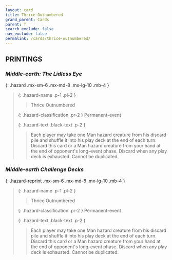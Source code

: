 ```yaml
---
layout: card
title: Thrice Outnumbered
grand_parent: Cards
parent: T
search_exclude: false
nav_exclude: false
permalink: /cards/thrice-outnumbered/
---
```


## PRINTINGS


### _Middle-earth: The Lidless Eye_

{: .hazard .mx-sm-6 .mx-md-8 .mx-lg-10 .mb-4 }
> {: .hazard-name .p-1 .pl-2 }
> > <div class="hazard-mp"></div>
> > <div class="card-name">Thrice Outnumbered</div>
>
> {: .hazard-classification .pr-2 }
> Permanent-event
>
> {: .hazard-text .black-text .p-2 }
> > Each player may take one Man hazard creature from his discard pile and shuffle it into his play deck at the end of each turn. Discard this card or a Man hazard creature from your hand at the end of opponent's long-event phase. Discard when any play deck is exhausted. Cannot be duplicated. 
>

### _Middle-earth Challenge Decks_

{: .hazard-reprint .mx-sm-6 .mx-md-8 .mx-lg-10 .mb-4 }
> {: .hazard-name .p-1 .pl-2 }
> > <div class="hazard-mp"></div>
> > <div class="card-name">Thrice Outnumbered</div>
>
> {: .hazard-classification .pr-2 }
> Permanent-event
>
> {: .hazard-text .black-text .p-2 }
> > Each player may take one Man hazard creature from his discard pile and shuffle it into his play deck at the end of each turn. Discard this card or a Man hazard creature from your hand at the end of opponent's long-event phase. Discard when any play deck is exhausted. Cannot be duplicated. 
>
